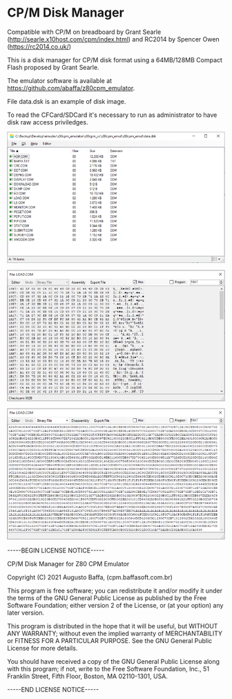 # CP/M Disk Manager
 
 Compatible with CP/M on breadboard by Grant Searle (http://searle.x10host.com/cpm/index.html)
 and RC2014 by Spencer Owen (https://rc2014.co.uk/)

This is a disk manager for CP/M disk format using a 64MB/128MB Compact Flash proposed by Grant Searle.

The emulator software is available at https://github.com/abaffa/z80cpm_emulator.

File data.dsk is an example of disk image.

To read the CFCard/SDCard it's necessary to run as administrator to have disk raw access priviledges. 

![cpm_dm1](_images/cpm_dm1.png)

![cpm_dm2](_images/cpm_dm2.png)

![cpm_dm3](_images/cpm_dm3.png)

-----BEGIN LICENSE NOTICE----- 

CP/M Disk Manager for Z80 CPM Emulator

Copyright (C) 2021  Augusto Baffa, (cpm.baffasoft.com.br)

This program is free software; you can redistribute it and/or
modify it under the terms of the GNU General Public License
as published by the Free Software Foundation; either version 2
of the License, or (at your option) any later version.

This program is distributed in the hope that it will be useful,
but WITHOUT ANY WARRANTY; without even the implied warranty of
MERCHANTABILITY or FITNESS FOR A PARTICULAR PURPOSE.  See the
GNU General Public License for more details.

You should have received a copy of the GNU General Public License
along with this program; if not, write to the Free Software
Foundation, Inc., 51 Franklin Street, Fifth Floor, Boston, MA  02110-1301, USA.

-----END LICENSE NOTICE----- 
